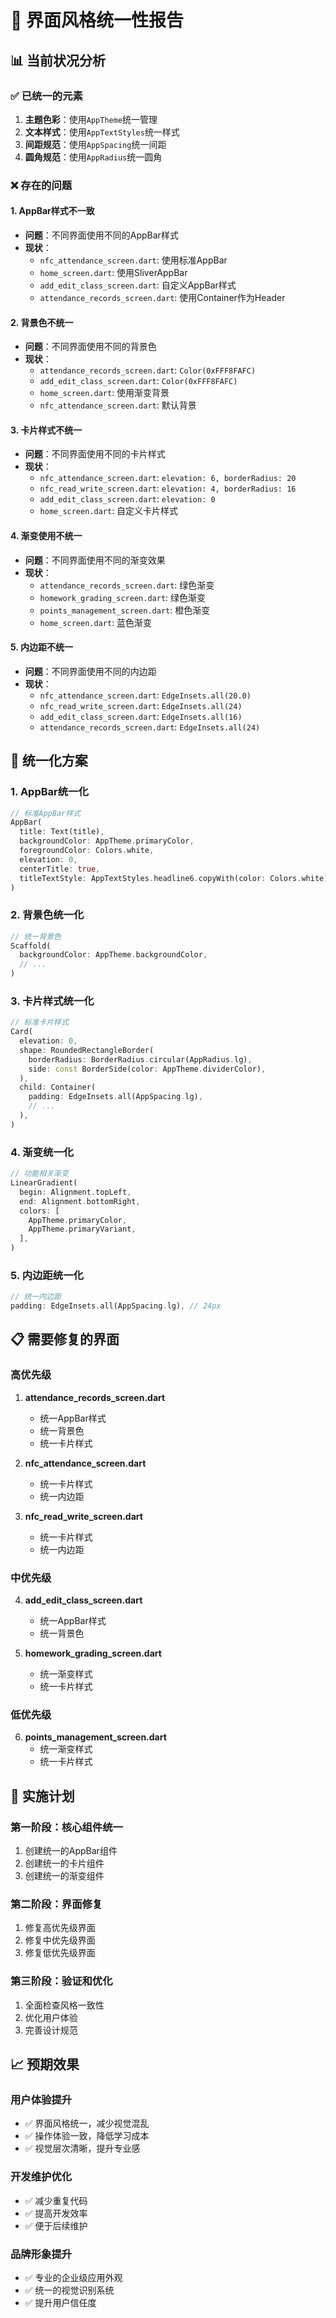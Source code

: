 # 🎨 界面风格统一性报告

## 📊 当前状况分析

### ✅ 已统一的元素
1. **主题色彩**：使用`AppTheme`统一管理
2. **文本样式**：使用`AppTextStyles`统一样式
3. **间距规范**：使用`AppSpacing`统一间距
4. **圆角规范**：使用`AppRadius`统一圆角

### ❌ 存在的问题

#### 1. **AppBar样式不一致**
- **问题**：不同界面使用不同的AppBar样式
- **现状**：
  - `nfc_attendance_screen.dart`: 使用标准AppBar
  - `home_screen.dart`: 使用SliverAppBar
  - `add_edit_class_screen.dart`: 自定义AppBar样式
  - `attendance_records_screen.dart`: 使用Container作为Header

#### 2. **背景色不统一**
- **问题**：不同界面使用不同的背景色
- **现状**：
  - `attendance_records_screen.dart`: `Color(0xFFF8FAFC)`
  - `add_edit_class_screen.dart`: `Color(0xFFF8FAFC)`
  - `home_screen.dart`: 使用渐变背景
  - `nfc_attendance_screen.dart`: 默认背景

#### 3. **卡片样式不统一**
- **问题**：不同界面使用不同的卡片样式
- **现状**：
  - `nfc_attendance_screen.dart`: `elevation: 6, borderRadius: 20`
  - `nfc_read_write_screen.dart`: `elevation: 4, borderRadius: 16`
  - `add_edit_class_screen.dart`: `elevation: 0`
  - `home_screen.dart`: 自定义卡片样式

#### 4. **渐变使用不统一**
- **问题**：不同界面使用不同的渐变效果
- **现状**：
  - `attendance_records_screen.dart`: 绿色渐变
  - `homework_grading_screen.dart`: 绿色渐变
  - `points_management_screen.dart`: 橙色渐变
  - `home_screen.dart`: 蓝色渐变

#### 5. **内边距不统一**
- **问题**：不同界面使用不同的内边距
- **现状**：
  - `nfc_attendance_screen.dart`: `EdgeInsets.all(20.0)`
  - `nfc_read_write_screen.dart`: `EdgeInsets.all(24)`
  - `add_edit_class_screen.dart`: `EdgeInsets.all(16)`
  - `attendance_records_screen.dart`: `EdgeInsets.all(24)`

## 🔧 统一化方案

### 1. **AppBar统一化**
```dart
// 标准AppBar样式
AppBar(
  title: Text(title),
  backgroundColor: AppTheme.primaryColor,
  foregroundColor: Colors.white,
  elevation: 0,
  centerTitle: true,
  titleTextStyle: AppTextStyles.headline6.copyWith(color: Colors.white),
)
```

### 2. **背景色统一化**
```dart
// 统一背景色
Scaffold(
  backgroundColor: AppTheme.backgroundColor,
  // ...
)
```

### 3. **卡片样式统一化**
```dart
// 标准卡片样式
Card(
  elevation: 0,
  shape: RoundedRectangleBorder(
    borderRadius: BorderRadius.circular(AppRadius.lg),
    side: const BorderSide(color: AppTheme.dividerColor),
  ),
  child: Container(
    padding: EdgeInsets.all(AppSpacing.lg),
    // ...
  ),
)
```

### 4. **渐变统一化**
```dart
// 功能相关渐变
LinearGradient(
  begin: Alignment.topLeft,
  end: Alignment.bottomRight,
  colors: [
    AppTheme.primaryColor,
    AppTheme.primaryVariant,
  ],
)
```

### 5. **内边距统一化**
```dart
// 统一内边距
padding: EdgeInsets.all(AppSpacing.lg), // 24px
```

## 📋 需要修复的界面

### 高优先级
1. **attendance_records_screen.dart**
   - 统一AppBar样式
   - 统一背景色
   - 统一卡片样式

2. **nfc_attendance_screen.dart**
   - 统一卡片样式
   - 统一内边距

3. **nfc_read_write_screen.dart**
   - 统一卡片样式
   - 统一内边距

### 中优先级
4. **add_edit_class_screen.dart**
   - 统一AppBar样式
   - 统一背景色

5. **homework_grading_screen.dart**
   - 统一渐变样式
   - 统一卡片样式

### 低优先级
6. **points_management_screen.dart**
   - 统一渐变样式
   - 统一卡片样式

## 🎯 实施计划

### 第一阶段：核心组件统一
1. 创建统一的AppBar组件
2. 创建统一的卡片组件
3. 创建统一的渐变组件

### 第二阶段：界面修复
1. 修复高优先级界面
2. 修复中优先级界面
3. 修复低优先级界面

### 第三阶段：验证和优化
1. 全面检查风格一致性
2. 优化用户体验
3. 完善设计规范

## 📈 预期效果

### 用户体验提升
- ✅ 界面风格统一，减少视觉混乱
- ✅ 操作体验一致，降低学习成本
- ✅ 视觉层次清晰，提升专业感

### 开发维护优化
- ✅ 减少重复代码
- ✅ 提高开发效率
- ✅ 便于后续维护

### 品牌形象提升
- ✅ 专业的企业级应用外观
- ✅ 统一的视觉识别系统
- ✅ 提升用户信任度
